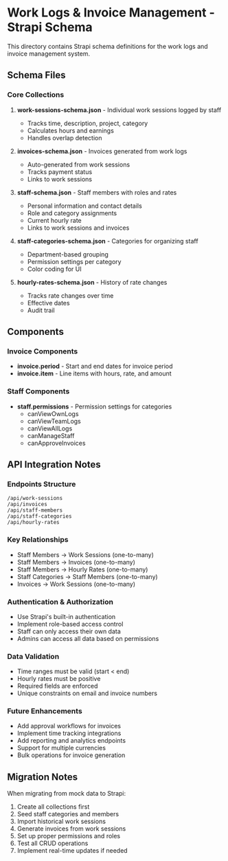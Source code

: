 # Work Logs & Invoice Management - Strapi Schema

This directory contains Strapi schema definitions for the work logs and invoice management system.

## Schema Files

### Core Collections

1. **work-sessions-schema.json** - Individual work sessions logged by staff
   - Tracks time, description, project, category
   - Calculates hours and earnings
   - Handles overlap detection

2. **invoices-schema.json** - Invoices generated from work logs
   - Auto-generated from work sessions
   - Tracks payment status
   - Links to work sessions

3. **staff-schema.json** - Staff members with roles and rates
   - Personal information and contact details
   - Role and category assignments
   - Current hourly rate
   - Links to work sessions and invoices

4. **staff-categories-schema.json** - Categories for organizing staff
   - Department-based grouping
   - Permission settings per category
   - Color coding for UI

5. **hourly-rates-schema.json** - History of rate changes
   - Tracks rate changes over time
   - Effective dates
   - Audit trail

## Components

### Invoice Components

- **invoice.period** - Start and end dates for invoice period
- **invoice.item** - Line items with hours, rate, and amount

### Staff Components

- **staff.permissions** - Permission settings for categories
  - canViewOwnLogs
  - canViewTeamLogs
  - canViewAllLogs
  - canManageStaff
  - canApproveInvoices

## API Integration Notes

### Endpoints Structure

```
/api/work-sessions
/api/invoices
/api/staff-members
/api/staff-categories
/api/hourly-rates
```

### Key Relationships

- Staff Members → Work Sessions (one-to-many)
- Staff Members → Invoices (one-to-many)
- Staff Members → Hourly Rates (one-to-many)
- Staff Categories → Staff Members (one-to-many)
- Invoices → Work Sessions (one-to-many)

### Authentication & Authorization

- Use Strapi's built-in authentication
- Implement role-based access control
- Staff can only access their own data
- Admins can access all data based on permissions

### Data Validation

- Time ranges must be valid (start < end)
- Hourly rates must be positive
- Required fields are enforced
- Unique constraints on email and invoice numbers

### Future Enhancements

- Add approval workflows for invoices
- Implement time tracking integrations
- Add reporting and analytics endpoints
- Support for multiple currencies
- Bulk operations for invoice generation

## Migration Notes

When migrating from mock data to Strapi:

1. Create all collections first
2. Seed staff categories and members
3. Import historical work sessions
4. Generate invoices from work sessions
5. Set up proper permissions and roles
6. Test all CRUD operations
7. Implement real-time updates if needed



